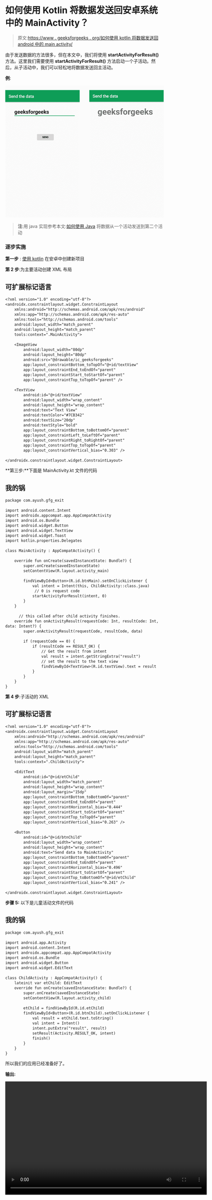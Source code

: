 # 如何使用 Kotlin 将数据发送回安卓系统中的 MainActivity？

> 原文:[https://www . geeksforgeeks . org/如何使用 kotlin 将数据发送回 android 中的 main activity/](https://www.geeksforgeeks.org/how-to-send-data-back-to-mainactivity-in-android-using-kotlin/)

由于发送数据的方法很多，但在本文中，我们将使用 **startActivityForResult()** 方法。这里我们需要使用 **startActivityForResult()** 方法启动一个子活动。然后，从子活动中，我们可以轻松地将数据发送回主活动。

**例**:

![](img/5c5375c947d95a87dc60eeed64a53518.png)

> **注**:用 java 实现参考本文:[如何使用 Java](https://www.geeksforgeeks.org/android-how-to-send-data-from-one-activity-to-second-activity/) 将数据从一个活动发送到第二个活动

### 逐步实施

**第一步** : [使用 kotlin](https://www.geeksforgeeks.org/how-to-create-project-in-android-studio-using-kotlin/) 在安卓中创建新项目

**第 2 步**:为主要活动创建 XML 布局

## 可扩展标记语言

```
<?xml version="1.0" encoding="utf-8"?>
<androidx.constraintlayout.widget.ConstraintLayout 
    xmlns:android="http://schemas.android.com/apk/res/android"
    xmlns:app="http://schemas.android.com/apk/res-auto"
    xmlns:tools="http://schemas.android.com/tools"
    android:layout_width="match_parent"
    android:layout_height="match_parent"
    tools:context=".MainActivity">

    <ImageView
        android:layout_width="80dp"
        android:layout_height="80dp"
        android:src="@drawable/ic_geeksforgeeks"
        app:layout_constraintBottom_toTopOf="@+id/textView"
        app:layout_constraintEnd_toEndOf="parent"
        app:layout_constraintStart_toStartOf="parent"
        app:layout_constraintTop_toTopOf="parent" />

    <TextView
        android:id="@+id/textView"
        android:layout_width="wrap_content"
        android:layout_height="wrap_content"
        android:text="Text View"
        android:textColor="#7CB342"
        android:textSize="20dp"
        android:textStyle="bold"
        app:layout_constraintBottom_toBottomOf="parent"
        app:layout_constraintLeft_toLeftOf="parent"
        app:layout_constraintRight_toRightOf="parent"
        app:layout_constraintTop_toTopOf="parent"
        app:layout_constraintVertical_bias="0.303" />

</androidx.constraintlayout.widget.ConstraintLayout>
```

**第三步:**下面是 MainActivity.kt 文件的代码

## 我的锅

```
package com.ayush.gfg_exit

import android.content.Intent
import androidx.appcompat.app.AppCompatActivity
import android.os.Bundle
import android.widget.Button
import android.widget.TextView
import android.widget.Toast
import kotlin.properties.Delegates

class MainActivity : AppCompatActivity() {

    override fun onCreate(savedInstanceState: Bundle?) {
        super.onCreate(savedInstanceState)
        setContentView(R.layout.activity_main)

        findViewById<Button>(R.id.btnMain).setOnClickListener {
            val intent = Intent(this, ChildActivity::class.java)
             // 0 is request code
            startActivityForResult(intent, 0) 
        }
    }

      // this called after child activity finishes.
    override fun onActivityResult(requestCode: Int, resultCode: Int, data: Intent?) {
        super.onActivityResult(requestCode, resultCode, data)

        if (requestCode == 0) {
            if (resultCode == RESULT_OK) {
                // Get the result from intent
                val result = intent.getStringExtra("result")
                // set the result to the text view
                findViewById<TextView>(R.id.textView).text = result
            }
        }
    }
}
```

**第 4 步**:子活动的 XML

## 可扩展标记语言

```
<?xml version="1.0" encoding="utf-8"?>
<androidx.constraintlayout.widget.ConstraintLayout
    xmlns:android="http://schemas.android.com/apk/res/android"
    xmlns:app="http://schemas.android.com/apk/res-auto"
    xmlns:tools="http://schemas.android.com/tools"
    android:layout_width="match_parent"
    android:layout_height="match_parent"
    tools:context=".ChildActivity">

    <EditText
        android:id="@+id/etChild"
        android:layout_width="match_parent"
        android:layout_height="wrap_content"
        android:layout_margin="15dp"
        app:layout_constraintBottom_toBottomOf="parent"
        app:layout_constraintEnd_toEndOf="parent"
        app:layout_constraintHorizontal_bias="0.444"
        app:layout_constraintStart_toStartOf="parent"
        app:layout_constraintTop_toTopOf="parent"
        app:layout_constraintVertical_bias="0.263" />

    <Button
        android:id="@+id/btnChild"
        android:layout_width="wrap_content"
        android:layout_height="wrap_content"
        android:text="Send data to MainActivity"
        app:layout_constraintBottom_toBottomOf="parent"
        app:layout_constraintEnd_toEndOf="parent"
        app:layout_constraintHorizontal_bias="0.496"
        app:layout_constraintStart_toStartOf="parent"
        app:layout_constraintTop_toBottomOf="@+id/etChild"
        app:layout_constraintVertical_bias="0.241" />

</androidx.constraintlayout.widget.ConstraintLayout>
```

**步骤 5:** 以下是儿童活动文件的代码

## 我的锅

```
package com.ayush.gfg_exit

import android.app.Activity
import android.content.Intent
import androidx.appcompat.app.AppCompatActivity
import android.os.Bundle
import android.widget.Button
import android.widget.EditText

class ChildActivity : AppCompatActivity() {
    lateinit var etChild: EditText
    override fun onCreate(savedInstanceState: Bundle?) {
        super.onCreate(savedInstanceState)
        setContentView(R.layout.activity_child)

        etChild = findViewById(R.id.etChild)
        findViewById<Button>(R.id.btnChild).setOnClickListener {
            val result = etChild.text.toString()
            val intent = Intent()
            intent.putExtra("result", result)
            setResult(Activity.RESULT_OK, intent)
            finish()
        }
    }
}
```

所以我们的应用已经准备好了。

**输出:**

<video class="wp-video-shortcode" id="video-727183-1" width="640" height="360" preload="metadata" controls=""><source type="video/mp4" src="https://media.geeksforgeeks.org/wp-content/uploads/20211202015350/video_2021-12-02_01-53-30.mp4?_=1">[https://media.geeksforgeeks.org/wp-content/uploads/20211202015350/video_2021-12-02_01-53-30.mp4](https://media.geeksforgeeks.org/wp-content/uploads/20211202015350/video_2021-12-02_01-53-30.mp4)</video>